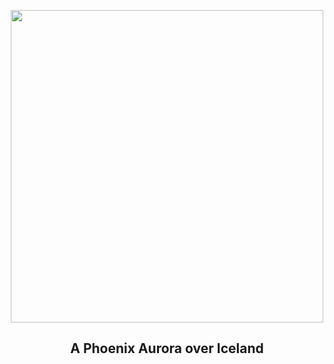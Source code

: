 
<p align="center"><img src="https://apod.nasa.gov/apod/image/2402/PhoenixAurora_Helgason_960.jpg" width="500" height="500"></p>
<h2 align="center"> A Phoenix Aurora over Iceland </h2>
